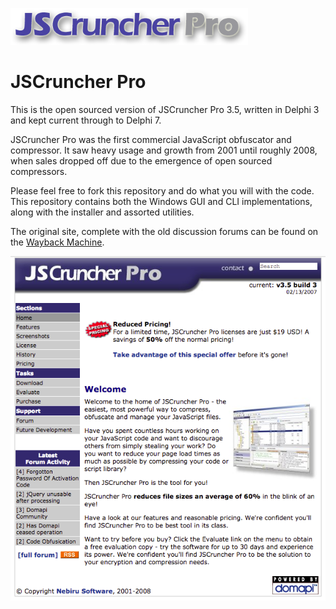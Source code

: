 ![JSCruncher Pro](./logo.png)

# JSCruncher Pro

This is the open sourced version of JSCruncher Pro 3.5, written in Delphi 3 and kept current through to Delphi 7.

JSCruncher Pro was the first commercial JavaScript obfuscator and compressor.  It saw heavy usage and growth from 2001 until roughly 2008, when sales dropped off due to the emergence of open sourced compressors.

Please feel free to fork this repository and do what you will with the code.
This repository contains both the Windows GUI and CLI implementations, along with the installer and assorted utilities.

The original site, complete with the old discussion forums can be found on the [Wayback Machine](https://web.archive.org/web/20110623174247/http://domapi.com:80/jscruncherpro/).

![Original Site](./site.png)
